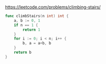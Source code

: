 https://leetcode.com/problems/climbing-stairs/

```go
func climbStairs(n int) int {
	a, b := 0, 1
	if n == 1 {
		return 1
	}
	for i := 0; i < n; i++ {
		b, a = a+b, b
	}
	return b
}

```